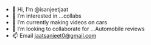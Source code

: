 - 👋 Hi, I’m @isanjeetjaat
- 👀 I’m interested in ...collabs
- 🌱 I’m currently making videos on cars
- 💞️ I’m looking to collaborate for ...Automobile reviews
- 📫 Email jaatsanjeet0@gmail.com

<!---
sanjeetjaat/sanjeetjaat is a ✨ special ✨ repository because its `README.md` (this file) appears on your GitHub profile.
You can click the Preview link to take a look at your changes.
--->
